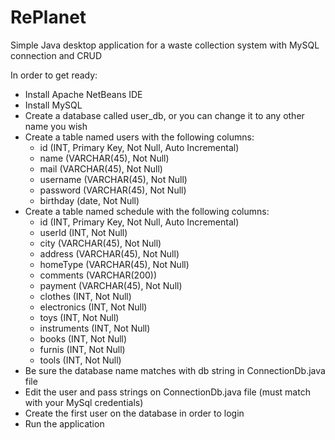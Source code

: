 # RePlanet

Simple Java desktop application for a waste collection system with MySQL connection and CRUD

In order to get ready:

- Install Apache NetBeans IDE
- Install MySQL
- Create a database called user_db, or you can change it to any other name you wish
- Create a table named users with the following columns:
  - id (INT, Primary Key, Not Null, Auto Incremental)
  - name (VARCHAR(45), Not Null)
  - mail (VARCHAR(45), Not Null)
  - username (VARCHAR(45), Not Null)
  - password (VARCHAR(45), Not Null)
  - birthday (date, Not Null)
- Create a table named schedule with the following columns:
  - id (INT, Primary Key, Not Null, Auto Incremental)
  - userId (INT, Not Null)
  - city (VARCHAR(45), Not Null)
  - address (VARCHAR(45), Not Null)
  - homeType (VARCHAR(45), Not Null)
  - comments (VARCHAR(200))
  - payment (VARCHAR(45), Not Null)
  - clothes (INT, Not Null)
  - electronics (INT, Not Null)
  - toys (INT, Not Null)
  - instruments (INT, Not Null)
  - books (INT, Not Null)
  - furnis (INT, Not Null)
  - tools (INT, Not Null)
- Be sure the database name matches with db string in ConnectionDb.java file
- Edit the user and pass strings on ConnectionDb.java file (must match with your MySql credentials)
- Create the first user on the database in order to login
- Run the application
